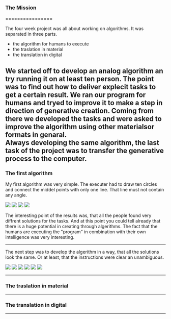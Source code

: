 ### The Mission

================

The four week project was all about working on algorithms. It was separated in three parts.

- the algorithm for humans to execute
- the traslation in material
- the translation in digital

We started off to develop an analog algorithm an try running it on at least ten person. The point was to find out how to deliver explecit tasks  to get a certain result. We ran our program for humans and tryed to improve it to make a step in direction of generative creation.
Coming from there we developed the tasks and were asked to improve the algorithm using other materialsor formats in genaral.  
Always developing the same algorithm, the last task of the project was to transfer the generative process to the computer. 
-----------------------------------
### The first algorithm

My first algorithm was very simple. The executer had to draw ten circles and connect the middel points with only one line. That line must not contain any angle.


![](images/Algo_2.2.jpg)
![](images/Algo_2.3.jpg)
![](images/Algo_2.4.jpg)
![](images/Algo_2.1.jpg)

The interesting point of the results was, that all the people found very diffrent solutions for the tasks. And at this point you could tell already that there is a huge potential in creating through algerithms. The fact that the humans are executing the "program" in combination with their own intelligence was very interesting.

---------------------------------
The next step was to develop the algerithm in a way, that all the solutions look the same. Or at least, that the instructions were clear an unambiguous. 

![](images/Algo_1.1.JPG)
![](images/Algo_1.2.JPG)
![](images/Algo_1.3.JPG)
![](images/Algo_1.4.JPG)
![](images/Algo_1.5.JPG)
![](images/Algo_1.6.JPG)




-------------------------------

### The traslation in material


-------------------------------


### The translation in digital

-------------------------------
